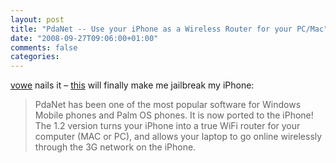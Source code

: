 ```yaml
---
layout: post
title: "PdaNet -- Use your iPhone as a Wireless Router for your PC/Mac"
date: "2008-09-27T09:06:00+01:00"
comments: false
categories: 
---
```


<p><a href="http://vowe.net/archives/009941.html">vowe</a> nails it – <a href="http://www.junefabrics.com/iphone/index.php">this</a> will finally make me jailbreak my iPhone:</p>

<blockquote>
<p>PdaNet has been one of the most popular software for Windows Mobile phones and Palm OS phones. It is now ported to the iPhone! The 1.2 version turns your iPhone into a true WiFi router for your computer (MAC or PC), and allows your laptop to go online wirelessly through the 3G network on the iPhone. </p>
</blockquote>


